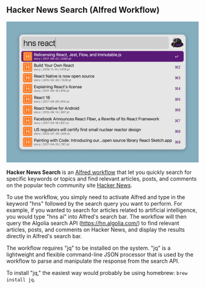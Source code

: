 Hacker News Search (Alfred Workflow)
---

![Screenshot of the workflow](screenshot.png)

**Hacker News Search** is an [Alfred workflow](https://www.alfredapp.com/workflows/) that let you quickly search for specific keywords or topics and find relevant articles, posts, and comments on the popular tech community site [Hacker News](https://news.ycombinator.com/). 

To use the workflow, you simply need to activate Alfred and type in the keyword "hns" followed by the search query you want to perform. For example, if you wanted to search for articles related to artificial intelligence, you would type "hns ai" into Alfred's search bar. The workflow will then query the Algolia search API (https://hn.algolia.com/) to find relevant articles, posts, and comments on Hacker News, and display the results directly in Alfred's search bar.

The workflow requires "jq" to be installed on the system. "jq" is a lightweight and flexible command-line JSON processor that is used by the workflow to parse and manipulate the response from the search API.

To install "jq," the easiest way would probably be using homebrew: `brew install jq`.